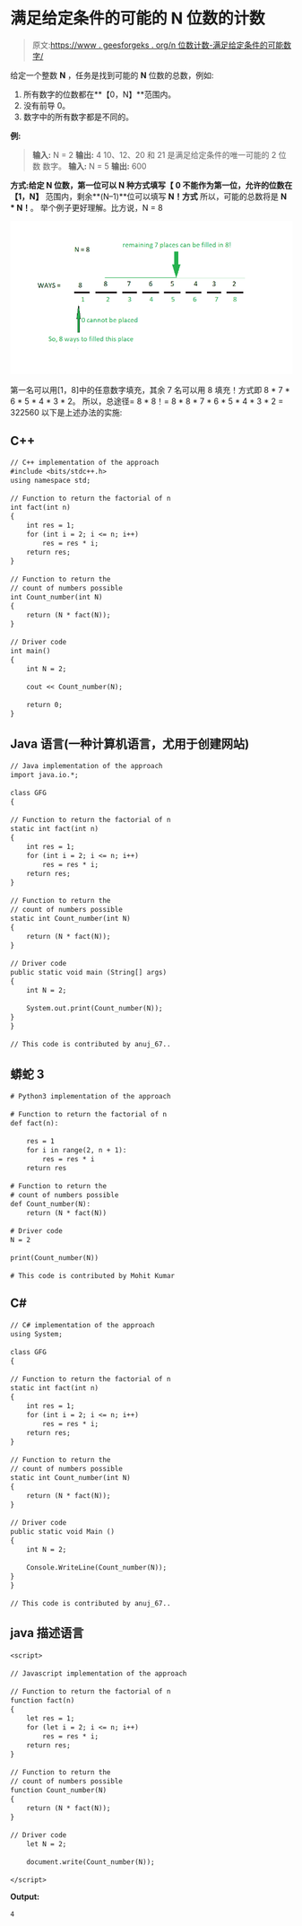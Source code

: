 # 满足给定条件的可能的 N 位数的计数

> 原文:[https://www . geesforgeks . org/n 位数计数-满足给定条件的可能数字/](https://www.geeksforgeeks.org/count-of-n-digit-numbers-possible-which-satisfy-the-given-conditions/)

给定一个整数 **N** ，任务是找到可能的 **N** 位数的总数，例如:

1.  所有数字的位数都在**【0，N】**范围内。
2.  没有前导 0。
3.  数字中的所有数字都是不同的。

**例:**

> **输入:** N = 2
> **输出:** 4
> 10、12、20 和 21 是满足给定条件的唯一可能的 2 位数
> 数字。
> **输入:** N = 5
> **输出:** 600

**方式:**给定 **N** 位数，第一位可以 N 种方式填写【 **0** 不能作为第一位，允许的位数在**【1，N】**
范围内，剩余**(N–1)**位可以填写 **N！方式**
所以，可能的总数将是 **N * N！**。
举个例子更好理解。比方说，N = 8

![n=8](img/0a446867934a901953efc2cf06a39c92.png)

第一名可以用[1，8]中的任意数字填充，其余 7 名可以用 8 填充！方式即 8 * 7 * 6 * 5 * 4 * 3 * 2。
所以，总途径= 8 * 8！= 8 * 8 * 7 * 6 * 5 * 4 * 3 * 2 = 322560
以下是上述办法的实施:

## C++

```
// C++ implementation of the approach
#include <bits/stdc++.h>
using namespace std;

// Function to return the factorial of n
int fact(int n)
{
    int res = 1;
    for (int i = 2; i <= n; i++)
        res = res * i;
    return res;
}

// Function to return the
// count of numbers possible
int Count_number(int N)
{
    return (N * fact(N));
}

// Driver code
int main()
{
    int N = 2;

    cout << Count_number(N);

    return 0;
}
```

## Java 语言(一种计算机语言，尤用于创建网站)

```
// Java implementation of the approach
import java.io.*;

class GFG
{

// Function to return the factorial of n
static int fact(int n)
{
    int res = 1;
    for (int i = 2; i <= n; i++)
        res = res * i;
    return res;
}

// Function to return the
// count of numbers possible
static int Count_number(int N)
{
    return (N * fact(N));
}

// Driver code
public static void main (String[] args)
{
    int N = 2;

    System.out.print(Count_number(N));
}
}

// This code is contributed by anuj_67..
```

## 蟒蛇 3

```
# Python3 implementation of the approach

# Function to return the factorial of n
def fact(n):

    res = 1
    for i in range(2, n + 1):
        res = res * i
    return res

# Function to return the
# count of numbers possible
def Count_number(N):
    return (N * fact(N))

# Driver code
N = 2

print(Count_number(N))

# This code is contributed by Mohit Kumar
```

## C#

```
// C# implementation of the approach
using System;

class GFG
{

// Function to return the factorial of n
static int fact(int n)
{
    int res = 1;
    for (int i = 2; i <= n; i++)
        res = res * i;
    return res;
}

// Function to return the
// count of numbers possible
static int Count_number(int N)
{
    return (N * fact(N));
}

// Driver code
public static void Main ()
{
    int N = 2;

    Console.WriteLine(Count_number(N));
}
}

// This code is contributed by anuj_67..
```

## java 描述语言

```
<script>

// Javascript implementation of the approach

// Function to return the factorial of n
function fact(n)
{
    let res = 1;
    for (let i = 2; i <= n; i++)
        res = res * i;
    return res;
}

// Function to return the
// count of numbers possible
function Count_number(N)
{
    return (N * fact(N));
}

// Driver code
    let N = 2;

    document.write(Count_number(N));

</script>
```

**Output:** 

```
4
```